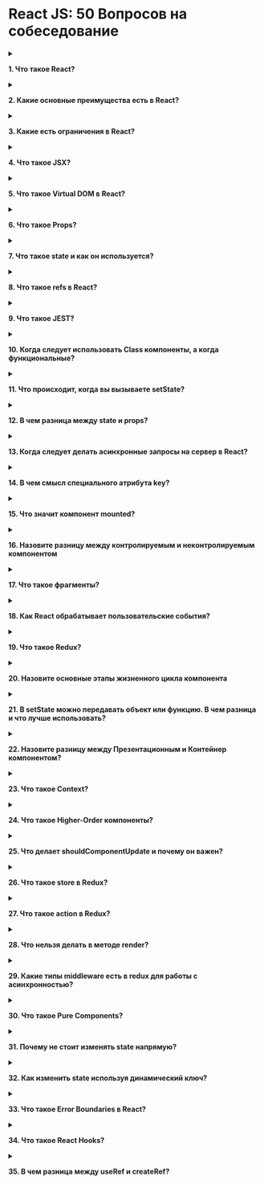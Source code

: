 # React JS: 50 Вопросов на собеседование

<details>
<summary>

**1. Что такое React?**

</summary>

- React - JavaScript фронтенд библиотека, разработанная Facebook в 2011
- В ядре - компонентный подход, позволяющий создавать переиспользуемые UI
  блоки
- Служит, для создания сложных интерактивных UI для web и мобильной
разработки
</details>

<details>
<summary>

**2. Какие основные преимущества есть в React?**

</summary>

- Увеличивает производительность отрисовки приложений
- Может использоваться и на клиенте и на сервере
- Из-за JSX читаемость кода увеличивается
- Легко интегрировать с другими фреймворками
- Легко писать unit тесты
</details>

<details>
<summary>

**3. Какие есть ограничения в React?**

</summary>

- React - всего лишь библиотека
- Требуется некоторое время на освоение
- Может быть немного сложным для начинающих
- Код по-началу может выглядеть сложным из-за инфраструктуры и JSX
</details>

<details>
<summary>

**4. Что такое JSX?**

</summary>

JSX - ярлык для JavaScript XML. Это специальный синтаксис, который расширяетJavaScript возможностью писать HTML внутри Это позволяет интегрировать шаблоны компонентов прямо в JavaScript, что делает разработку проще
</details>

<details>
<summary>

**5.  Что такое Virtual DOM в React?**

</summary>

Virtual DOM - легковесный JavaScript объект, который представляет копию реального DOM дерева. Нужен для оптимизации взаимодействия с DOM
</details>

<details>
<summary>

**6. Что такое Props?**

</summary>

Сокращенно от Properties. Входящие свойства в компонент. Они только для чтения иих нельзя менять. Всегда идут от родителя к ребенку.
</details>

<details>
<summary>

**7. Что такое state и как он используется?**

</summary>

Обычный объект - источник данных. Содержит информацию по поведению и состоянию интерфейса. Можно мутировать
</details>

<details>
<summary>

**8. Что такое refs в React?**

</summary>

Сокращенно от References. Специальный атрибут, позволяющий получить доступ до конкретного DOM элемента

**Нужен для:**
- Вызова анимаций
- Для задания фокуса или выделения текста
- Взаимодействия со сторонними библиотеками

</details>

<details>
<summary>

**9. Что такое JEST?**

</summary>

JavaScript фреймворк, для юнит тестирования на основе Jasmine. Разработал Facebook. Очень удобен именно для React

</details>

<details>
<summary>

**10. Когда следует использовать Class компоненты, а когда функциональные?**

</summary>

Если нужны жизненные этапы компонента - используем class компоненты. Иначе для оптимизации лучше функциональные

</details>

<details>
<summary>

**11. Что происходит, когда вы вызываете setState?**

</summary>

Вначале React соединяет объект стейта с измененными полями. На основе нового состояния строит новое дерево React элементов и выясняет, какие именно части приложения должны быть изменены.

Это нужно для наиболее производительного обновления интерфейса

</details>

<details>
<summary>

**12.  В чем разница между state и props?**

</summary>

**state** - структура данных, необходимая для изменения и отслеживания пользовательских действий

**props** - набор конфигурации, поступающий от родительского элемента. Их нельзя изменять

</details>

<details>
<summary>

**13. Когда следует делать асинхронные запросы на сервер в React?**

</summary>

Для этого служит метод **componentDidMount**

Или **useEffect** с пустым набором зависимостей

</details>

<details>
<summary>

**14. В чем смысл специального атрибута key?**

</summary>

Атрибут позволяет React понимать, какие именно элементы в списке были модифицированы или удалены, что увеличивает производительность рендеринга.

Лучше всего использовать уникальные значения, такие как ID. Индексы использовать не рекомендуется

</details>

<details>
<summary>

**15. Что значит компонент mounted?**

</summary>

Шаблон компонента соединен с DOM деревом

</details>

<details>
<summary>

**16. Назовите разницу между контролируемым и неконтролируемым компонентом**

</summary>

- Контролируемый компонент обладает своим стейтом, управляемый React
- Неконтролируемые компоненты обладают внутренним стейтом (как пример
значение тега textarea)

</details>

<details>
<summary>

**17. Что такое фрагменты?**

</summary>

Специальный элемент в React позволяющий возвращать группу элементов без дополнительного родительского DOM элемента

</details>

<details>
<summary>

**18. Как React обрабатывает пользовательские события?**

</summary>

Добавляет один обработчик события на корневой элемент. Объект события оборачивает в свою обертку - **SyntheticEvent** для кроссбраузерности

</details>

<details>
<summary>

**19. Что такое Redux?**

</summary>

Библиотека для работы с потоком данных в JavaScript

Позволяет добавить дополнительный слой для приложения, где состояние описано в JavaScript объекте. Нужно для более удобного написания кода

</details>

<details>
<summary>

**20. Назовите основные этапы жизненного цикла компонента**

</summary>

- **componentWillMount** - перед рендерингом, в основном для настройки компонента
- **render** - процесс рендеринга
- **componentDidMount** - уведомляет, про то, что компонент соединен с DOM деревом
- **componentWillReceiveProps** - уведомляет, про то, что приходят новые входящие свойства в компонент
- **shouldComponentUpdate** - возвращает true или false и служит для оптимизации. Решает, нужно ли делать ре-рендеринг
- **componentWillUpdate** - уведомляет, что компонент будет обновлен
- **componentDidUpdate** - уведомляет, что компонент был обновлен
- **componentWillUnmount** - используется для удаления слушателей и очистки компонента. Вызывается перед удалением компонента

</details>

<details>
<summary>

**21. В setState можно передавать объект или функцию. В чем разница и что лучше использовать?**

</summary>

**props** и **state** могут изменяться асинхронно. Если мы передадим функцию, то мы точно будет знать, что стейт основывается на предыдущем состоянии


</details>

<details>
<summary>

**22. Назовите разницу между Презентационным и Контейнер компонентом?**

</summary>

- Презентационный - “как вещи выглядят”. Нужен для создания интерфейса. Работает на входящих параметрах
- Контейнер - “как вещи работают”. Обладают состоянием, подключены к Flux или Redux

</details>

<details>
<summary>

**23. Что такое Context?**

</summary>

Context - позволяет передавать свойства от родителя к ребенку, избегая промежуточных компонентов

</details>

<details>
<summary>

**24. Что такое Higher-Order компоненты?**

</summary>

Higher-order component (HOC) - функции, у которых входящий параметр компонент. Возвращают новый компонент с добавленным поведением.

Могут быть использованы в следующих случаях:
1. Переиспользование кода
2. Слой абстракции для state и взаимодействия с ним
3. Управление props

</details>

<details>
<summary>

**25. Что делает shouldComponentUpdate и почему он важен?**

</summary>

Этап жизненного цикла, который решает, будет ли ре-рендер, или нет. Позволяет оптимизировать приложение

</details>

<details>
<summary>

**26. Что такое store в Redux?**

</summary>

JavaScript объект, в котором содержится состояние приложения. Дополнительно отвечает за следующее:
1. state может быть получен через **getState()**
2. Изменять state можно через **dispatch(action)**
3. Регистрировать изменения через **subscribe(listener)**

</details>

<details>
<summary>

**27. Что такое action в Redux?**

</summary>

Объект, который обязательно должен содержать ключ **type**. С помощью него Redux понимает, что именно нужно сделать со стейтом

</details>

<details>
<summary>

**28. Что нельзя делать в методе render?**

</summary>

Нельзя изменять состояние компонента (например вызывать **setState**). Должен быть чистой (pure) функцией

</details>

<details>
<summary>

**29. Какие типы middleware есть в redux для работы с асинхронностью?**

</summary>

1. Redux Thunk
2. Redux Promise
3. Redux Saga

</details>

<details>
<summary>

**30. Что такое Pure Components?**

</summary>

Тоже самое, что и Component, кроме того, что автоматически за вас реализует метод **shouldComponentUpdate**

</details>

<details>
<summary>

**31. Почему не стоит изменять state напрямую?**

</summary>

Не будет запущен процесс ре-рендеринга и интерфейс не поменяется. Корректно использовать метод **setState()**

</details>

<details>
<summary>

**32. Как изменить state используя динамический ключ?**

</summary>

![key](/img/key.png "key")

</details>

<details>
<summary>

**33. Что такое Error Boundaries в React?**

</summary>

React - компонент, позволяющий обрабатывать ошибки в дочерних компонентах. Для это присутствует метод **componentDidCatch(error, info)**

</details>

<details>
<summary>

**34. Что такое React Hooks?**

</summary>

Функционал, добавленный в React 16.8. С помощью хуков, можно писать приложения, используя только функциональные компоненты, без классов.

С помощью хуков можно следить за стейтом, эмулировать жизненные этапы компонента, работа с ссылками и многое другое

</details>

<details>
<summary>

**35. В чем разница между useRef и createRef?**

</summary>

- **createRef** - всегда создает новую ссылку. Используется в class компонентах
- **useRef** - возвращает одинаковую ссылку на объект, которое были при начальном рендеринге

</details>
